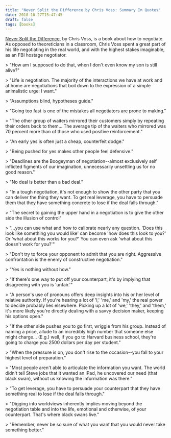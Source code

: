 ```yaml
---
title: "Never Split the Difference by Chris Voss: Summary In Quotes"
date: 2018-10-27T15:47:45
draft: false
tags: [books]
---
```


[Never Split the Difference](https://www.amazon.com/Never-Split-Difference-Negotiating-Depended/dp/0062407805/ref=tmm_hrd_swatch_0?_encoding=UTF8&amp;qid=1541260114&amp;sr=8-2), by Chris Voss, is a book about how to negotiate. As opposed to theoreticians in a classroom, Chris Voss spent a great part of his life negotiating in the real world, and with the highest stakes imaginable, as an FBI hostage negotiator.

&gt; &#34;How am I supposed to do that, when I don&#39;t even know my son is still alive?&#34;

&gt; &#34;Life is negotiation. The majority of the interactions we have at work and at home are negotiations that boil down to the expression of a simple animalistic urge: I want.&#34;

&gt; &#34;Assumptions blind, hypotheses guide.&#34;

&gt; &#34;Going too fast is one of the mistakes all negotiators are prone to making.&#34;

&gt; &#34;The other group of waiters mirrored their customers simply by repeating their orders back to them... The average tip of the waiters who mirrored was 70 percent more than of those who used positive reinforcement.&#34;

&gt; &#34;An early yes is often just a cheap, counterfeit dodge.&#34;

&gt; &#34;Being pushed for yes makes other people feel defensive.&#34;

&gt; &#34;Deadlines are the Boogeyman of negotiation--almost exclusively self inflicted figments of our imagination, unnecessarily unsettling us for no good reason.&#34;

&gt; &#34;No deal is better than a bad deal.&#34;

&gt; &#34;In a tough negotiation, it&#39;s not enough to show the other party that you can deliver the thing they want. To get real leverage, you have to persuade them that they have something concrete to lose if the deal falls through.&#34;

&gt; &#34;The secret to gaining the upper hand in a negotiation is to give the other side the illusion of control&#34;

&gt; &#34;...you can use what and how to calibrate nearly any question. &#39;Does this look like something you would like&#39; can become &#39;how does this look to you?&#39; Or &#39;what about this works for you?&#39; You can even ask &#39;what about this doesn&#39;t work for you?&#39;&#34;

&gt; &#34;Don&#39;t try to force your opponent to admit that you are right. Aggressive confrontation is the enemy of constructive negotiation.&#34;

&gt; &#34;Yes is nothing without how.&#34;

&gt; &#34;If there&#39;s one way to put off your counterpart, it&#39;s by implying that disagreeing with you is &#39;unfair.&#39;&#34;

&gt; &#34;A person&#39;s use of pronouns offers deep insights into his or her level of relative authority. If you&#39;re hearing a lot of &#39;I,&#39; &#39;me,&#39; and &#39;my,&#39; the real power to decide probably lies elsewhere. Picking up a lot of &#39;we,&#39; &#39;they,&#39; and &#39;them,&#39; it&#39;s more likely you&#39;re directly dealing with a savvy decision maker, keeping his options open.&#34;

&gt; &#34;If the other side pushes you to go first, wriggle from his group. Instead of naming a price, allude to an incredibly high number that someone else might charge... (E.g.) well, if you go to Harvard business school, they&#39;re going to charge you 2500 dollars per day per student.&#34;

&gt; &#34;When the pressure is on, you don&#39;t rise to the occasion--you fall to your highest level of preparation.&#34;

&gt; &#34;Most people aren&#39;t able to articulate the information you want. The world didn&#39;t tell Steve jobs that it wanted an iPad, he uncovered our need (that black swan), without us knowing the information was there.&#34;

&gt; &#34;To get leverage, you have to persuade your counterpart that they have something real to lose if the deal falls through.&#34;

&gt; &#34;Digging into worldviews inherently implies moving beyond the negotiation table and into the life, emotional and otherwise, of your counterpart. That&#39;s where black swans live.&#34;

&gt; &#34;Remember, never be so sure of what you want that you would never take something better.&#34;
